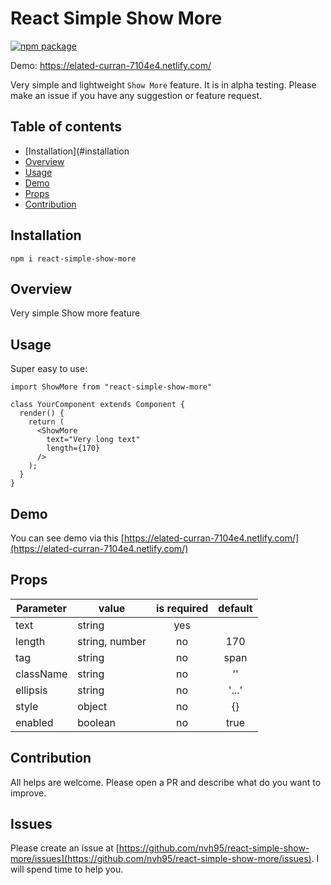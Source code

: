 # React Simple Show More

[![npm package][npm-badge]][npm]



[npm-badge]: https://img.shields.io/npm/v/react-simple-show-more.png
[npm]: https://www.npmjs.org/package/react-simple-show-more


Demo: https://elated-curran-7104e4.netlify.com/

Very simple and lightweight `Show More` feature. It is in alpha testing. Please make an issue if you have any suggestion or feature request.

## Table of contents
- [Installation](#installation
- [Overview](#overview)
- [Usage](#usage)
- [Demo](#demo)
- [Props](#props)
- [Contribution](#contribution)


## Installation
```
npm i react-simple-show-more
```

## Overview
Very simple Show more feature

## Usage
Super easy to use:
```
import ShowMore from "react-simple-show-more"

class YourComponent extends Component {
  render() {
    return (
      <ShowMore
        text="Very long text"
        length={170}
      />
    );
  }
}

```

## Demo
You can see demo via this [https://elated-curran-7104e4.netlify.com/](https://elated-curran-7104e4.netlify.com/)  


## Props

| Parameter   | value          | is required |         default         |
|-------------|----------------|:-----------:|:-----------------------:|
| text        |    string      |     yes     |                         |
| length      | string, number |     no      |          170            |
| tag         |    string      |     no      |          span           |
| className   |    string      |     no      |          ''             |
| ellipsis    |    string      |     no      |          '...'          |
| style       |    object      |     no      |          {}             |
| enabled     |    boolean     |     no      |          true           |


## Contribution  
All helps are welcome. Please open a PR and describe what do you want to improve. 

## Issues  
Please create an issue at [https://github.com/nvh95/react-simple-show-more/issues](https://github.com/nvh95/react-simple-show-more/issues). I will spend time to help you.
